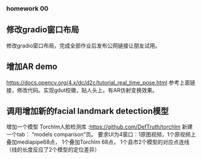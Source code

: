 ### homework 00
## 修改gradio窗口布局 
修改gradio窗口布局，完成全部作业后发布公网链接让朋友试用。
## 增加AR demo
https://docs.opencv.org/4.x/dc/d2c/tutorial_real_time_pose.html 
参考上面链接，修改代码。实现gdut校徽，贴人头上。有AR仿射变换效果。 
## 调用增加新的facial landmark detection模型
增加一个模型 Torchlm人脸检测库 :https://github.com/DefTruth/torchlm 
新建一个tab： “models comparison”页。
要求UI为4窗口：1原图视频，1个原视频上叠加mediapipe68点， 1个叠加Torchlm 68点， 1个县市2个模型的对应点连线（线的长度反应了2个模型的定位差异）

